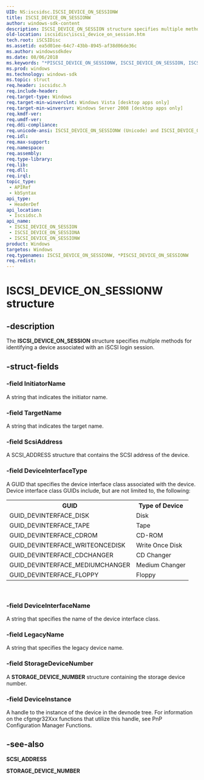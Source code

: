 ```yaml
---
UID: NS:iscsidsc.ISCSI_DEVICE_ON_SESSIONW
title: ISCSI_DEVICE_ON_SESSIONW
author: windows-sdk-content
description: ISCSI_DEVICE_ON_SESSION structure specifies multiple methods for identifying a device associated with an iSCSI login session.
old-location: iscsidisc\iscsi_device_on_session.htm
tech.root: iSCSIDisc
ms.assetid: ea5d01ee-64c7-43bb-8945-af38d06de36c
ms.author: windowssdkdev
ms.date: 08/06/2018
ms.keywords: "*PISCSI_DEVICE_ON_SESSIONW, ISCSI_DEVICE_ON_SESSION, ISCSI_DEVICE_ON_SESSION structure [iSCSI Discovery Library API], ISCSI_DEVICE_ON_SESSIONA, ISCSI_DEVICE_ON_SESSIONW, PISCSI_DEVICE_ON_SESSION, PISCSI_DEVICE_ON_SESSION structure pointer [iSCSI Discovery Library API], iscsidisc.iscsi_device_on_session, iscsidsc/ISCSI_DEVICE_ON_SESSION, iscsidsc/ISCSI_DEVICE_ON_SESSIONA, iscsidsc/ISCSI_DEVICE_ON_SESSIONW, iscsidsc/PISCSI_DEVICE_ON_SESSION"
ms.prod: windows
ms.technology: windows-sdk
ms.topic: struct
req.header: iscsidsc.h
req.include-header: 
req.target-type: Windows
req.target-min-winverclnt: Windows Vista [desktop apps only]
req.target-min-winversvr: Windows Server 2008 [desktop apps only]
req.kmdf-ver: 
req.umdf-ver: 
req.ddi-compliance: 
req.unicode-ansi: ISCSI_DEVICE_ON_SESSIONW (Unicode) and ISCSI_DEVICE_ON_SESSIONA (ANSI)
req.idl: 
req.max-support: 
req.namespace: 
req.assembly: 
req.type-library: 
req.lib: 
req.dll: 
req.irql: 
topic_type:
 - APIRef
 - kbSyntax
api_type:
 - HeaderDef
api_location:
 - Iscsidsc.h
api_name:
 - ISCSI_DEVICE_ON_SESSION
 - ISCSI_DEVICE_ON_SESSIONA
 - ISCSI_DEVICE_ON_SESSIONW
product: Windows
targetos: Windows
req.typenames: ISCSI_DEVICE_ON_SESSIONW, *PISCSI_DEVICE_ON_SESSIONW
req.redist: 
---
```


# ISCSI_DEVICE_ON_SESSIONW structure


## -description


The <b>ISCSI_DEVICE_ON_SESSION</b> structure specifies multiple methods for identifying a device associated with an iSCSI login session.


## -struct-fields




### -field InitiatorName

A string that indicates the initiator name.


### -field TargetName

A string that indicates the target name.


### -field ScsiAddress

A SCSI_ADDRESS structure that contains the SCSI address of the device.


### -field DeviceInterfaceType

A GUID that specifies the device interface class associated with the device. Device interface class GUIDs include, but are not limited to, the following:

<table>
<tr>
<th>GUID</th>
<th>Type of Device</th>
</tr>
<tr>
<td>GUID_DEVINTERFACE_DISK</td>
<td>Disk</td>
</tr>
<tr>
<td>GUID_DEVINTERFACE_TAPE</td>
<td>Tape</td>
</tr>
<tr>
<td>GUID_DEVINTERFACE_CDROM</td>
<td>CD-ROM</td>
</tr>
<tr>
<td>GUID_DEVINTERFACE_WRITEONCEDISK</td>
<td>Write Once Disk</td>
</tr>
<tr>
<td>GUID_DEVINTERFACE_CDCHANGER</td>
<td>CD Changer</td>
</tr>
<tr>
<td>GUID_DEVINTERFACE_MEDIUMCHANGER</td>
<td>Medium Changer</td>
</tr>
<tr>
<td>GUID_DEVINTERFACE_FLOPPY</td>
<td>Floppy</td>
</tr>
</table>
 


### -field DeviceInterfaceName

A string that specifies the name of the device interface class.


### -field LegacyName

A string that specifies the legacy device name.


### -field StorageDeviceNumber

A <b>STORAGE_DEVICE_NUMBER</b> structure containing the storage device number.


### -field DeviceInstance

A handle to the instance of the device in the devnode tree. For information on the cfgmgr32Xxx functions that utilize this handle, see PnP Configuration Manager Functions.


## -see-also




<b>SCSI_ADDRESS</b>



<b>STORAGE_DEVICE_NUMBER</b>
 

 

